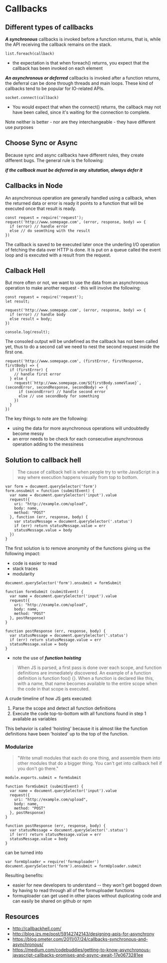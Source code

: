# Callbacks

## Different types of callbacks

***A synchronous*** callbacks is invoked before a function returns, that is, while the API receiving the callback remains on the stack.  

```
list.foreach(callback) 
```

* the expectation is that when foreach() returns, you expect that the callback has been invoked on each element 

***An asynchronous or deferred*** callbacks is invoked after a function returns, the deferral can be done through threads and main loops.  These kind of callbacks tend to be popular for  IO-related APIs.

```
socket.connect(callback)
```

* You would expect that when the connect() returns, the callback may not have been called, since it's waiting for the connection to complete. 

Note neither is better - nor are they interchangeable - they have different use purposes

## Choose Sync or Async

Because sync and async callbacks have different rules, they create different bugs.  The general rule is the following:

***if the callback must be deferred in any situtation, always defer it***

## Callbacks in Node 

An asynchronous operation are generally handled using a callback, when the returned data or error is ready it points to a function that will be executed once that result is ready. 

```
const request = require('request');
request('http://www.somepage.com', (error, response, body) => {
  if (error) // handle error
  else // do seomthing with the result 
})
```

The callback is saved to be executed later once the underling I/O operation of fetching the data over HTTP is done.  It is put on a queue called the event loop and is executed with a result from the request.

## Calback Hell

But more often or not, we want to use the data from an asynchronous operation to make another request - this will involve the following: 

```
const request = require('request');
let result;

request('http://www.somepage.com', (error, response, body) => {
  if (error) // handle body
  else result = body;
})

console.log(result);
```

The consoled output will be undefined as the callback has not been called yet, thus to do a second call we need to nest the second request inside the first one.

```
request('http://www.somepage.com', (firstError, firstResponse, firstBody) => {
  if (firstError) {
    // handle first error
  } else {
    request(`http://www.somepage.com/${firstBody.someVlaue}`, (secondError, secondResponse, secondBody) => {
      if (secondError) // handle second error
      else // use secondBody for something
    })
  }
})
```

The key things to note are the following: 
* using the data for more asynchronous operations will undoubtedly become messy 
* an error needs to be check for each consecutive asynchronous operation adding to the messiness

## Solution to callback hell

> The cause of callback hell is when people try to write JavaScript in a way where execution happens visually from top to bottom.

```
var form = document.querySelector('form')
form.onsubmit = function (submitEvent) {
  var name = document.querySelector('input').value
  request({
    uri: "http://example.com/upload",
    body: name,
    method: "POST"
  }, function (err, response, body) {
    var statusMessage = document.querySelector('.status')
    if (err) return statusMessage.value = err
    statusMessage.value = body
  })
}
```

The first solution is to remove anonymity of the functions giving us the following impact:
* code is easier to read 
* stack traces 
* modularity 

```
document.querySelector('form').onsubmit = formSubmit

function formSubmit (submitEvent) {
  var name = document.querySelector('input').value
  request({
    uri: "http://example.com/upload",
    body: name,
    method: "POST"
  }, postResponse)
}

function postResponse (err, response, body) {
  var statusMessage = document.querySelector('.status')
  if (err) return statusMessage.value = err
  statusMessage.value = body
}
```

* note the use of ***function hoisting***

> When JS is parsed, a first pass is done over each scope, and function definitions are immediately discovered. An example of a function definition is function foo() {}. When a function is declared like this, with a name, that name becomes available to the entire scope when the code in that scope is executed.

A crude timeline of how JS gets executed:

1. Parse the scope and detect all function definitions
2. Execute the code top-to-bottom with all functions found in step 1 available as variables

This behavior is called 'hoisting' because it is almost like the function definitions have been 'hoisted' up to the top of the function.

### Modularize 

> "Write small modules that each do one thing, and assemble them into other modules that do a bigger thing. You can't get into callback hell if you don't go there."

```
module.exports.submit = formSubmit

function formSubmit (submitEvent) {
  var name = document.querySelector('input').value
  request({
    uri: "http://example.com/upload",
    body: name,
    method: "POST"
  }, postResponse)
}

function postResponse (err, response, body) {
  var statusMessage = document.querySelector('.status')
  if (err) return statusMessage.value = err
  statusMessage.value = body
}
```

can be turned into 

```
var formUploader = require('formuploader')
document.querySelector('form').onsubmit = formUploader.submit
```

Resulting benefits: 
* easier for new developers to understand -- they won't get bogged down by having to read through all of the formuploader functions
* formuploader can get used in other places without duplicating code and can easily be shared on github or npm

## Resources

* http://callbackhell.com/
* http://blog.izs.me/post/59142742143/designing-apis-for-asynchrony
* https://blog.ometer.com/2011/07/24/callbacks-synchronous-and-asynchronous/
* https://medium.com/codebuddies/getting-to-know-asynchronous-javascript-callbacks-promises-and-async-await-17e0673281ee